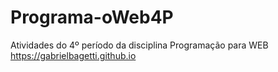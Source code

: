 # Programa-oWeb4P
Atividades do 4º período da disciplina Programação para WEB
https://gabrielbagetti.github.io
